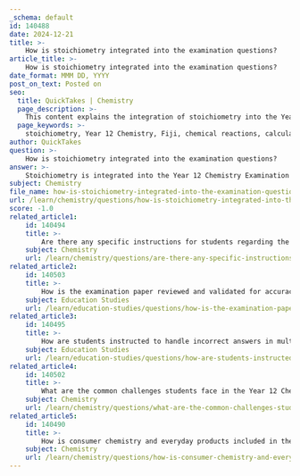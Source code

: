 ```yaml
---
_schema: default
id: 140488
date: 2024-12-21
title: >-
    How is stoichiometry integrated into the examination questions?
article_title: >-
    How is stoichiometry integrated into the examination questions?
date_format: MMM DD, YYYY
post_on_text: Posted on
seo:
  title: QuickTakes | Chemistry
  page_description: >-
    This content explains the integration of stoichiometry into the Year 12 Chemistry Examination in Fiji, detailing how students perform calculations related to chemical reactions, balance equations, and analyze experimental data to demonstrate their understanding of chemical principles.
  page_keywords: >-
    stoichiometry, Year 12 Chemistry, Fiji, chemical reactions, calculations, reactants, products, chemical equations, balanced equations, experimental data, hydrated solid, mass of water, molar ratios, examination structure, understanding chemical principles
author: QuickTakes
question: >-
    How is stoichiometry integrated into the examination questions?
answer: >-
    Stoichiometry is integrated into the Year 12 Chemistry Examination in Fiji through various questions that require students to perform calculations related to chemical reactions. These questions often involve determining the relationships between reactants and products in a chemical equation, which is a fundamental aspect of stoichiometry.\n\nFor instance, students may be asked to balance chemical equations and then use the balanced equations to calculate the amounts of reactants needed or the amounts of products formed. This could include problems where students analyze experimental data, such as the mass of a hydrated solid before and after heating, to determine the mass of water lost and subsequently apply stoichiometric principles to find the molar ratios involved.\n\nAdditionally, the examination structure emphasizes showing all working steps in calculations, which is crucial for demonstrating understanding in stoichiometry. This approach not only tests students' ability to perform calculations but also their comprehension of the underlying chemical principles that govern these relationships.\n\nOverall, stoichiometry is a key component of the examination, reflecting its importance in understanding chemical reactions and their quantitative aspects.
subject: Chemistry
file_name: how-is-stoichiometry-integrated-into-the-examination-questions.md
url: /learn/chemistry/questions/how-is-stoichiometry-integrated-into-the-examination-questions
score: -1.0
related_article1:
    id: 140494
    title: >-
        Are there any specific instructions for students regarding the examination time?
    subject: Chemistry
    url: /learn/chemistry/questions/are-there-any-specific-instructions-for-students-regarding-the-examination-time
related_article2:
    id: 140503
    title: >-
        How is the examination paper reviewed and validated for accuracy?
    subject: Education Studies
    url: /learn/education-studies/questions/how-is-the-examination-paper-reviewed-and-validated-for-accuracy
related_article3:
    id: 140495
    title: >-
        How are students instructed to handle incorrect answers in multiple-choice questions?
    subject: Education Studies
    url: /learn/education-studies/questions/how-are-students-instructed-to-handle-incorrect-answers-in-multiplechoice-questions
related_article4:
    id: 140502
    title: >-
        What are the common challenges students face in the Year 12 Chemistry Examination?
    subject: Chemistry
    url: /learn/chemistry/questions/what-are-the-common-challenges-students-face-in-the-year-12-chemistry-examination
related_article5:
    id: 140490
    title: >-
        How is consumer chemistry and everyday products included in the examination content?
    subject: Chemistry
    url: /learn/chemistry/questions/how-is-consumer-chemistry-and-everyday-products-included-in-the-examination-content
---
```


&nbsp;